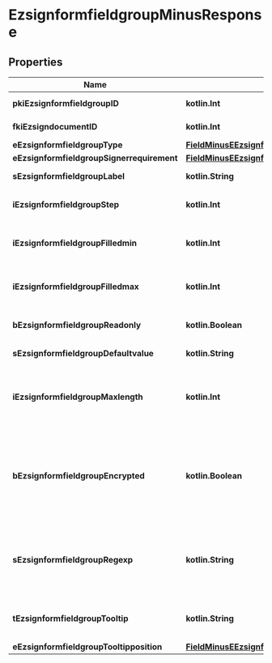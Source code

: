 
# EzsignformfieldgroupMinusResponse

## Properties
Name | Type | Description | Notes
------------ | ------------- | ------------- | -------------
**pkiEzsignformfieldgroupID** | **kotlin.Int** | The unique ID of the Ezsignformfieldgroup | 
**fkiEzsigndocumentID** | **kotlin.Int** | The unique ID of the Ezsigndocument | 
**eEzsignformfieldgroupType** | [**FieldMinusEEzsignformfieldgroupType**](FieldMinusEEzsignformfieldgroupType.md) |  | 
**eEzsignformfieldgroupSignerrequirement** | [**FieldMinusEEzsignformfieldgroupSignerrequirement**](FieldMinusEEzsignformfieldgroupSignerrequirement.md) |  | 
**sEzsignformfieldgroupLabel** | **kotlin.String** | The Label for the Ezsignformfieldgroup | 
**iEzsignformfieldgroupStep** | **kotlin.Int** | The step when the Ezsignsigner will be invited to fill the form fields | 
**iEzsignformfieldgroupFilledmin** | **kotlin.Int** | The minimum number of Ezsignformfield that must be filled in the Ezsignformfieldgroup | 
**iEzsignformfieldgroupFilledmax** | **kotlin.Int** | The maximum number of Ezsignformfield that must be filled in the Ezsignformfieldgroup | 
**bEzsignformfieldgroupReadonly** | **kotlin.Boolean** | Whether the Ezsignformfieldgroup is read only or not. | 
**sEzsignformfieldgroupDefaultvalue** | **kotlin.String** | The default value for the Ezsignformfieldgroup |  [optional]
**iEzsignformfieldgroupMaxlength** | **kotlin.Int** | The maximum length for the value in the Ezsignformfieldgroup  This can only be set if eEzsignformfieldgroupType is **Text** or **Textarea** |  [optional]
**bEzsignformfieldgroupEncrypted** | **kotlin.Boolean** | Whether the Ezsignformfieldgroup is encrypted in the database or not. Encrypted values are not displayed on the Ezsigndocument. This can only be set if eEzsignformfieldgroupType is **Text** or **Textarea** |  [optional]
**sEzsignformfieldgroupRegexp** | **kotlin.String** | A regular expression to indicate what values are acceptable for the Ezsignformfieldgroup.  This can only be set if eEzsignformfieldgroupType is **Text** or **Textarea** |  [optional]
**tEzsignformfieldgroupTooltip** | **kotlin.String** | A tooltip that will be presented to Ezsignsigner about the Ezsignformfieldgroup |  [optional]
**eEzsignformfieldgroupTooltipposition** | [**FieldMinusEEzsignformfieldgroupTooltipposition**](FieldMinusEEzsignformfieldgroupTooltipposition.md) |  |  [optional]



